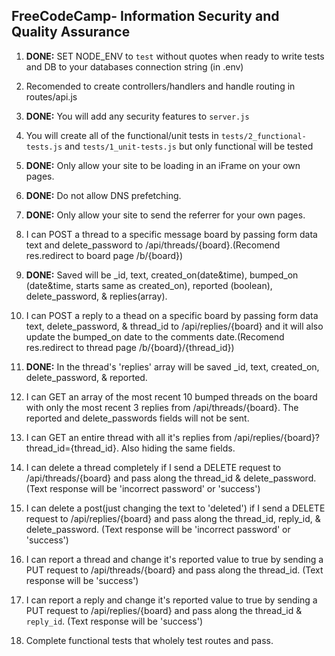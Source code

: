 **FreeCodeCamp**- Information Security and Quality Assurance
-----

1) **DONE:** SET NODE_ENV to `test` without quotes when ready to write tests and DB to your databases connection string (in .env)

2) Recomended to create controllers/handlers and handle routing in routes/api.js

3) **DONE:** You will add any security features to `server.js`

4) You will create all of the functional/unit tests in `tests/2_functional-tests.js` and `tests/1_unit-tests.js` but only functional will be tested

5) **DONE:** Only allow your site to be loading in an iFrame on your own pages. 

6) **DONE:** Do not allow DNS prefetching.

7) **DONE:** Only allow your site to send the referrer for your own pages.

8) I can POST a thread to a specific message board by passing form data text and delete_password to /api/threads/{board}.(Recomend res.redirect to board page /b/{board})

9) **DONE:** Saved will be _id, text, created_on(date&amp;time), bumped_on (date&amp;time, starts same as created_on), reported (boolean), delete_password, &amp; replies(array).

10) I can POST a reply to a thead on a specific board by passing form data text, delete_password, &amp; thread_id to /api/replies/{board} and it will also update the bumped_on date to the comments date.(Recomend res.redirect to thread page /b/{board}/{thread_id})

11) **DONE:** In the thread's 'replies' array will be saved _id, text, created_on, delete_password, &amp; reported.

12) I can GET an array of the most recent 10 bumped threads on the board with only the most recent 3 replies from /api/threads/{board}. The reported and delete_passwords fields will not be sent.

13) I can GET an entire thread with all it's replies from /api/replies/{board}?thread_id={thread_id}. Also hiding the same fields.

14) I can delete a thread completely if I send a DELETE request to /api/threads/{board} and pass along the thread_id &amp; delete_password. (Text response will be 'incorrect password' or 'success')

15) I can delete a post(just changing the text to 'deleted') if I send a DELETE request to /api/replies/{board} and pass along the thread_id, reply_id, &amp; delete_password. (Text response will be 'incorrect password' or 'success')

16) I can report a thread and change it's reported value to true by sending a PUT request to /api/threads/{board} and pass along the thread_id. (Text response will be 'success')

17) I can report a reply and change it's reported value to true by sending a PUT request to /api/replies/{board} and pass along the thread_id</code> &amp; <code>reply_id</code>. (Text response will be 'success')

18) Complete functional tests that wholely test routes and pass.